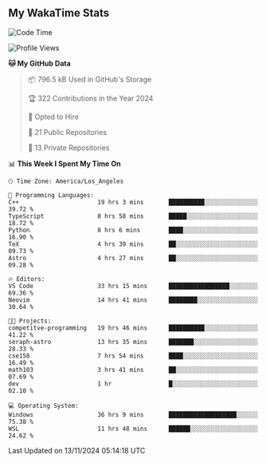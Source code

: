 ## My WakaTime Stats
<!--START_SECTION:waka-->
![Code Time](http://img.shields.io/badge/Code%20Time-130%20hrs%207%20mins-blue)

![Profile Views](http://img.shields.io/badge/Profile%20Views-0-blue)

**🐱 My GitHub Data** 

> 📦 796.5 kB Used in GitHub's Storage 
 > 
> 🏆 322 Contributions in the Year 2024
 > 
> 💼 Opted to Hire
 > 
> 📜 21 Public Repositories 
 > 
> 🔑 13 Private Repositories 
 > 
📊 **This Week I Spent My Time On** 

```text
🕑︎ Time Zone: America/Los_Angeles

💬 Programming Languages: 
C++                      19 hrs 3 mins       ██████████░░░░░░░░░░░░░░░   39.72 % 
TypeScript               8 hrs 58 mins       █████░░░░░░░░░░░░░░░░░░░░   18.72 % 
Python                   8 hrs 6 mins        ████░░░░░░░░░░░░░░░░░░░░░   16.90 % 
TeX                      4 hrs 39 mins       ██░░░░░░░░░░░░░░░░░░░░░░░   09.73 % 
Astro                    4 hrs 27 mins       ██░░░░░░░░░░░░░░░░░░░░░░░   09.28 % 

🔥 Editors: 
VS Code                  33 hrs 15 mins      █████████████████░░░░░░░░   69.36 % 
Neovim                   14 hrs 41 mins      ████████░░░░░░░░░░░░░░░░░   30.64 % 

🐱‍💻 Projects: 
competitve-programming   19 hrs 46 mins      ██████████░░░░░░░░░░░░░░░   41.22 % 
seraph-astro             13 hrs 35 mins      ███████░░░░░░░░░░░░░░░░░░   28.33 % 
cse158                   7 hrs 54 mins       ████░░░░░░░░░░░░░░░░░░░░░   16.49 % 
math103                  3 hrs 41 mins       ██░░░░░░░░░░░░░░░░░░░░░░░   07.69 % 
dev                      1 hr                █░░░░░░░░░░░░░░░░░░░░░░░░   02.10 % 

💻 Operating System: 
Windows                  36 hrs 9 mins       ███████████████████░░░░░░   75.38 % 
WSL                      11 hrs 48 mins      ██████░░░░░░░░░░░░░░░░░░░   24.62 % 
```


 Last Updated on 13/11/2024 05:14:18 UTC
<!--END_SECTION:waka-->
